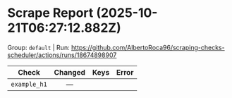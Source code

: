 # Scrape Report (2025-10-21T06:27:12.882Z)

Group: `default`  |  Run: https://github.com/AlbertoRoca96/scraping-checks-scheduler/actions/runs/18674898907

| Check | Changed | Keys | Error |
|---|:---:|:--|:--|
| `example_h1` | — |  |  |

